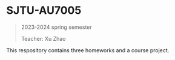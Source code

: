 # SJTU-AU7005

> 2023-2024 spring semester
> 
> Teacher: Xu Zhao

This respository contains three homeworks and a course project.
